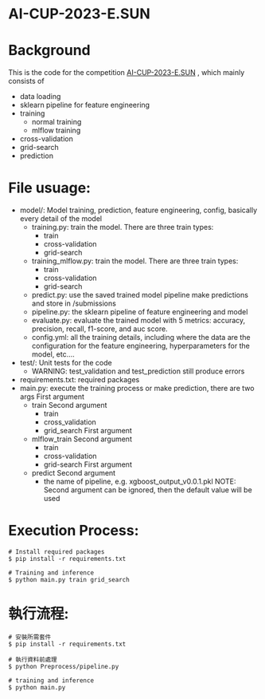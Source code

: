 # AI-CUP-2023-E.SUN

# Background
This is the code for the competition [AI-CUP-2023-E.SUN](https://tbrain.trendmicro.com.tw/Competitions/Details/31) , which mainly consists of
* data loading
* sklearn pipeline for feature engineering
* training
  * normal training
  * mlflow training
* cross-validation
* grid-search
* prediction 

# File usuage:
* model/: Model training, prediction, feature engineering, config, basically every detail of the model
  * training.py: train the model. There are three train types:
    * train
    * cross-validation
    * grid-search 
  * training_mlflow.py: train the model. There are three train types:
    * train
    * cross-validation
    * grid-search 
  * predict.py: use the saved trained model pipeline make predictions and store in /submissions
  * pipeline.py: the sklearn pipeline of feature engineering and model
  * evaluate.py: evaluate the trained model with 5 metrics: accuracy, precision, recall, f1-score, and auc score.
  * config.yml: all the training details, including where the data are the configuration for the feature engineering, hyperparameters for the model, etc....
* test/: Unit tests for the code
  * WARNING: test_validation and test_prediction still produce errors
* requirements.txt: required packages
* main.py: execute the training process or make prediction, there are two args
  First argument
  * train
    Second argument
    * train
    * cross_validation
    * grid_search
  First argument
  * mlflow_train
    Second argument
    * train
    * cross-validation
    * grid-search
  First argument  
  * predict
    Second argument
    * the name of pipeline, e.g. xgboost_output_v0.0.1.pkl
   NOTE: Second argument can be ignored, then the default value will be used

# Execution Process:

```
# Install required packages
$ pip install -r requirements.txt 

# Training and inference
$ python main.py train grid_search
```

# 執行流程:

```
# 安裝所需套件
$ pip install -r requirements.txt 

# 執行資料前處理
$ python Preprocess/pipeline.py 

# training and inference
$ python main.py
```
